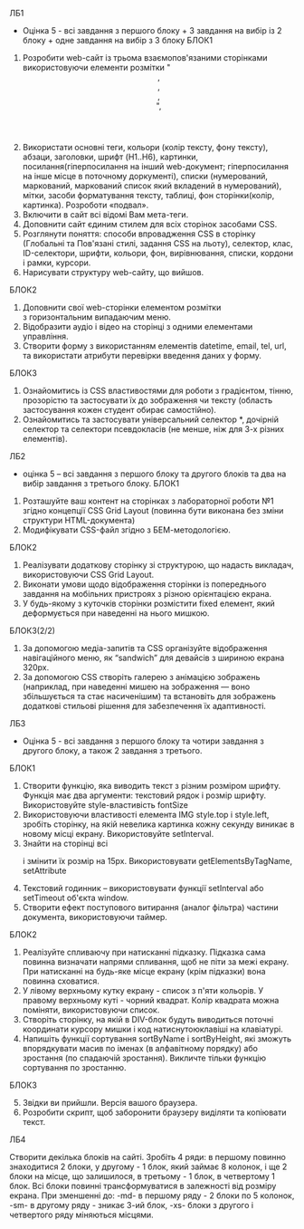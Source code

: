 ЛБ1

- Оцінка 5 - всі завдання з першого блоку + 3 завдання на вибір із 2
  блоку + одне завдання на вибір з 3 блоку
  БЛОК1

1. Розробити web-сайт із трьома взаємопов'язаними сторінками
   використовуючи елементи розмітки "<header>, <main>, <footer>, <aside>",
2. Використати основні теги, кольори (колір тексту, фону тексту),
абзаци, заголовки, шрифт (H1..H6), картинки, посилання(гіперпосилання на
інший web-документ; гіперпосилання на інше місце в поточному доркументі),
списки (нумерований, маркований, маркований список який вкладений в нумерований), 
мітки, засоби форматування тексту, таблиці, фон
сторінки(колір, картинка). Розроботи «подвал».
3. Включити в сайт всі відомі Вам мета-теги.
4. Доповнити сайт єдиним стилем для всіх сторінок засобами CSS.
5. Розглянути поняття: способи впровадження СSS в сторінку (Глобальні
та Пов'язані стилі, задання CSS на льоту), селектор, клас, ID-селектори,
шрифти, кольори, фон, вирівнювання, списки, кордони і рамки, курсори.
6. Нарисувати структуру web-сайту, що вийшов.

БЛОК2

1. Доповнити свої web-сторінки елементом розмітки <nav> з
   горизонтальним випадаючим меню.
2. Відобразити аудіо і відео на сторінці з одними елементами
   управління.
3. Створити форму з використанням елементів datetime, email, tel, url, та
   використати атрибути перевірки введення даних у форму.

БЛОК3

1. Ознайомитись із CSS властивостями для роботи з градієнтом, тінню,
   прозорістю та застосувати їх до зображення чи тексту (область застосування
   кожен студент обирає самостійно).
2. Ознайомитись та застосувати універсальний селектор \*, дочірній
   селектор та селектори псевдокласів (не менше, ніж для 3-х різних елементів).

ЛБ2

- оцінка 5 – всі завдання з першого блоку та другого блоків та два на
  вибір завдання з третього блоку.
  БЛОК1

1. Розташуйте ваш контент на сторінках з лабораторної роботи №1
   згідно концепції CSS Grid Layout (повинна бути виконана без зміни структури
   HTML-документа)
2. Модифікувати CSS-файл згідно з БЕМ-методологією.

БЛОК2

1. Реалізувати додаткову сторінку зі структурою, що надасть викладач,
   використовуючи CSS Grid Layout.
2. Виконати умови щодо відображення сторінки із попереднього
   завдання на мобільних пристроях з різною орієнтацією екрана.
3. У будь-якому з куточків сторінки розмістити fixed елемент, який
   деформується при наведенні на нього мишкою.

БЛОК3(2/2)

1. За допомогою медіа-запитів та СSS організуйте відображення
   навігаційного меню, як “sandwich” для девайсів з шириною екрана 320px.
2. За допомогою CSS створіть галерею з анімацією зображень
   (наприклад, при наведенні мишею на зображення — воно збільшується та стає
   насиченішим) та встановіть для зображень додаткові стильові рішення для
   забезпечення їх адаптивності.

ЛБ3

- Оцінка 5 - всі завдання з першого блоку та чотири завдання з другого
  блоку, а також 2 завдання з третього.

БЛОК1

1. Створити функцію, яка виводить текст з різним розміром шрифту.
   Функція має два аргументи: текстовий рядок і розмір шрифту.
   Використовуйте style-властивість fontSize
2. Використовуючи властивості елемента IMG style.top і style.left,
   зробіть сторінку, на якій невелика картинка кожну секунду виникає в новому
   місці екрану. Використовуйте setInterval.
3. Знайти на сторінці всі <p> і змінити їх розмір на 15px.
   Використовувати getElementsByTagName, setAttribute
4. Текстовий годинник – використовувати функції setInterval або
   setTimeout об'єкта window.
5. Створити ефект поступового витирання (аналог фільтра) частини
   документа, використовуючи таймер.

БЛОК2

1. Реалізуйте спливаючу при натисканні підказку. Підказка сама повинна
   визначати напрями спливання, щоб не піти за межі екрану. При натисканні на
   будь-яке місце екрану (крім підказки) вона повинна сховатися.
2. У лівому верхньому кутку екрану - список з п'яти кольорів. У правому
   верхньому куті - чорний квадрат. Колір квадрата можна поміняти,
   використовуючи список.
3. Створіть сторінку, на якій в DIV-блок будуть виводиться поточні
   координати курсору мишки і код натиснутоюклавіші на клавіатурі.
4. Напишіть функції сортування sortByName і sortByHeight, які зможуть
   впорядкувати масив по іменах (в алфавітному порядку) або зростання (по
   спадаючій зростання). Викличте тільки функцію сортування по зростанню.

БЛОК3

5. Звідки ви прийшли. Версія вашого браузера.
6. Розробити скрипт, щоб заборонити браузеру виділяти та копіювати текст.

ЛБ4

Створити декілька блоків на сайті.
Зробіть 4 ряди: в першому повинно знаходитися 2 блоки, у другому - 1
блок, який займає 8 колонок, і ще 2 блоки на місце, що залишилося, в
третьому - 1 блок, в четвертому 1 блок.
Всі блоки повинні трансформуватися в залежності від розміру екрана.
При зменшенні до:
-md- в першому ряду - 2 блоки по 5 колонок,
-sm- в другому ряду - зникає 3-ий блок,
-xs- блоки з другого і четвертого ряду міняються місцями.
